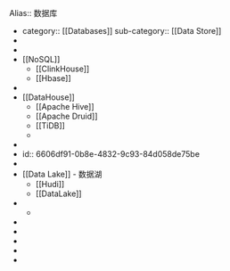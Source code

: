 Alias:: 数据库

- category:: [[Databases]]
  sub-category:: [[Data Store]]
-
-
- [[NoSQL]]
	- [[ClinkHouse]]
	- [[Hbase]]
-
- [[DataHouse]]
	- [[Apache Hive]]
	- [[Apache Druid]]
	- [[TiDB]]
	-
-
- id:: 6606df91-0b8e-4832-9c93-84d058de75be
-
- [[Data Lake]] - 数据湖
	- [[Hudi]]
	- [[DataLake]]
-
	-
-
-
-
-
-